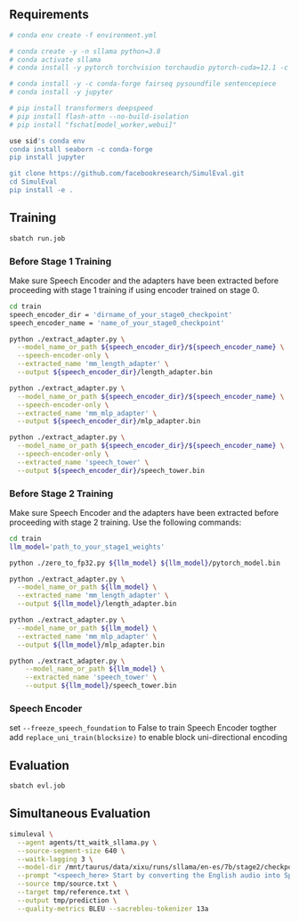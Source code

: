 ## Requirements
```bash
# conda env create -f environment.yml

# conda create -y -n sllama python=3.8
# conda activate sllama
# conda install -y pytorch torchvision torchaudio pytorch-cuda=12.1 -c pytorch -c nvidia

# conda install -y -c conda-forge fairseq pysoundfile sentencepiece
# conda install -y jupyter

# pip install transformers deepspeed
# pip install flash-attn --no-build-isolation
# pip install "fschat[model_worker,webui]"

use sid's conda env
conda install seaborn -c conda-forge
pip install jupyter

git clone https://github.com/facebookresearch/SimulEval.git
cd SimulEval
pip install -e .

```

## Training
```bash
sbatch run.job
```

### Before Stage 1 Training
Make sure Speech Encoder and the adapters have been extracted before proceeding with stage 1 training if using encoder trained on stage 0.
```bash
cd train
speech_encoder_dir = 'dirname_of_your_stage0_checkpoint'
speech_encoder_name = 'name_of_your_stage0_checkpoint'

python ./extract_adapter.py \
  --model_name_or_path ${speech_encoder_dir}/${speech_encoder_name} \
  --speech-encoder-only \
  --extracted_name 'mm_length_adapter' \
  --output ${speech_encoder_dir}/length_adapter.bin 

python ./extract_adapter.py \
  --model_name_or_path ${speech_encoder_dir}/${speech_encoder_name} \
  --speech-encoder-only \
  --extracted_name 'mm_mlp_adapter' \
  --output ${speech_encoder_dir}/mlp_adapter.bin 

python ./extract_adapter.py \
  --model_name_or_path ${speech_encoder_dir}/${speech_encoder_name} \
  --speech-encoder-only \
  --extracted_name 'speech_tower' \
  --output ${speech_encoder_dir}/speech_tower.bin 

```

### Before Stage 2 Training
Make sure Speech Encoder and the adapters have been extracted before proceeding with stage 2 training. Use the following commands:
```bash
cd train
llm_model='path_to_your_stage1_weights'

python ./zero_to_fp32.py ${llm_model} ${llm_model}/pytorch_model.bin

python ./extract_adapter.py \
  --model_name_or_path ${llm_model} \
  --extracted_name 'mm_length_adapter' \
  --output ${llm_model}/length_adapter.bin 

python ./extract_adapter.py \
  --model_name_or_path ${llm_model} \
  --extracted_name 'mm_mlp_adapter' \
  --output ${llm_model}/mlp_adapter.bin 

python ./extract_adapter.py \
    --model_name_or_path ${llm_model} \
    --extracted_name 'speech_tower' \
    --output ${llm_model}/speech_tower.bin
```

### Speech Encoder  
set `--freeze_speech_foundation` to False to train Speech Encoder togther \
add `replace_uni_train(blocksize)` to enable block uni-directional encoding

## Evaluation
```bash
sbatch evl.job
```

## Simultaneous Evaluation

```bash
simuleval \
  --agent agents/tt_waitk_sllama.py \
  --source-segment-size 640 \
  --waitk-lagging 3 \
  --model-dir /mnt/taurus/data/xixu/runs/sllama/en-es/7b/stage2/checkpoint-2100 \
  --prompt "<speech_here> Start by converting the English audio into Spanish written form." \
  --source tmp/source.txt \
  --target tmp/reference.txt \
  --output tmp/prediction \
  --quality-metrics BLEU --sacrebleu-tokenizer 13a
```

